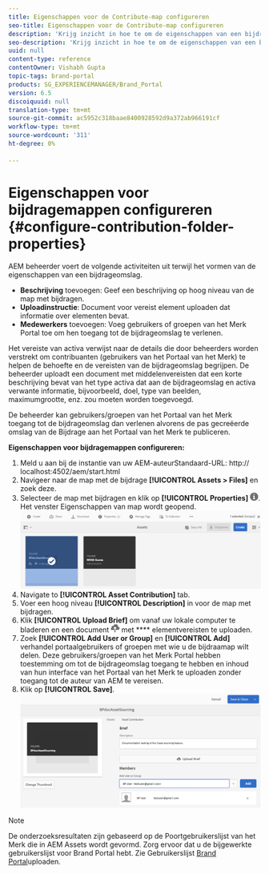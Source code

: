 ```yaml
---
title: Eigenschappen voor de Contribute-map configureren
seo-title: Eigenschappen voor de Contribute-map configureren
description: 'Krijg inzicht in hoe te om de eigenschappen van een bijdrageomslag in AEM Assets te vormen. '
seo-description: 'Krijg inzicht in hoe te om de eigenschappen van een bijdrageomslag in AEM Assets te vormen. '
uuid: null
content-type: reference
contentOwner: Vishabh Gupta
topic-tags: brand-portal
products: SG_EXPERIENCEMANAGER/Brand_Portal
version: 6.5
discoiquuid: null
translation-type: tm+mt
source-git-commit: ac5952c318baae8400928592d9a372ab966191cf
workflow-type: tm+mt
source-wordcount: '311'
ht-degree: 0%

---
```



# Eigenschappen voor bijdragemappen configureren {#configure-contribution-folder-properties}

AEM beheerder voert de volgende activiteiten uit terwijl het vormen van de eigenschappen van een bijdrageomslag.

* **Beschrijving** toevoegen: Geef een beschrijving op hoog niveau van de map met bijdragen.
* **Uploadinstructie**:  Document voor vereist element uploaden dat informatie over elementen bevat.
* **Medewerkers** toevoegen: Voeg gebruikers of groepen van het Merk Portal toe om hen toegang tot de bijdrageomslag te verlenen.

Het vereiste van activa verwijst naar de details die door beheerders worden verstrekt om contribuanten (gebruikers van het Portaal van het Merk) te helpen de behoefte en de vereisten van de bijdrageomslag begrijpen. De beheerder uploadt een document met middelenvereisten dat een korte beschrijving bevat van het type activa dat aan de bijdrageomslag en activa verwante informatie, bijvoorbeeld, doel, type van beelden, maximumgrootte, enz. zou moeten worden toegevoegd.

De beheerder kan gebruikers/groepen van het Portaal van het Merk toegang tot de bijdrageomslag dan verlenen alvorens de pas gecreëerde omslag van de Bijdrage aan het Portaal van het Merk te publiceren.

**Eigenschappen voor bijdragemappen configureren:**
1. Meld u aan bij de instantie van uw AEM-auteurStandaard-URL: http:// localhost:4502/aem/start.html
1. Navigeer naar de map met de bijdrage **[!UICONTROL Assets > Files]** en zoek deze.
1. Selecteer de map met bijdragen en klik op **[!UICONTROL Properties]** ![](assets/properties.png). Het venster Eigenschappen van map wordt geopend.
   ![](assets/contribution-folder-property1.png)
1. Navigate to **[!UICONTROL Asset Contribution]** tab.
1. Voer een hoog niveau **[!UICONTROL Description]** in voor de map met bijdragen.
1. Klik **[!UICONTROL Upload Brief]** om vanaf uw lokale computer te bladeren en een document ![](assets/upload.png) met **** elementvereisten te uploaden.
1. Zoek **[!UICONTROL Add User or Group]** en **[!UICONTROL Add]** verhandel portaalgebruikers of groepen met wie u de bijdraamap wilt delen.
Deze gebruikers/groepen van het Merk Portal hebben toestemming om tot de bijdrageomslag toegang te hebben en inhoud van hun interface van het Portaal van het Merk te uploaden zonder toegang tot de auteur van AEM te vereisen.
1. Klik op **[!UICONTROL Save]**.
   ![](assets/contribution-folder-property2.png)

>[!NOTE]
>
>De onderzoeksresultaten zijn gebaseerd op de Poortgebruikerslijst van het Merk die in AEM Assets wordt gevormd. Zorg ervoor dat u de bijgewerkte gebruikerslijst voor Brand Portal hebt. Zie Gebruikerslijst [Brand Portal](brand-portal-configure-asset-sourcing.md)uploaden.

